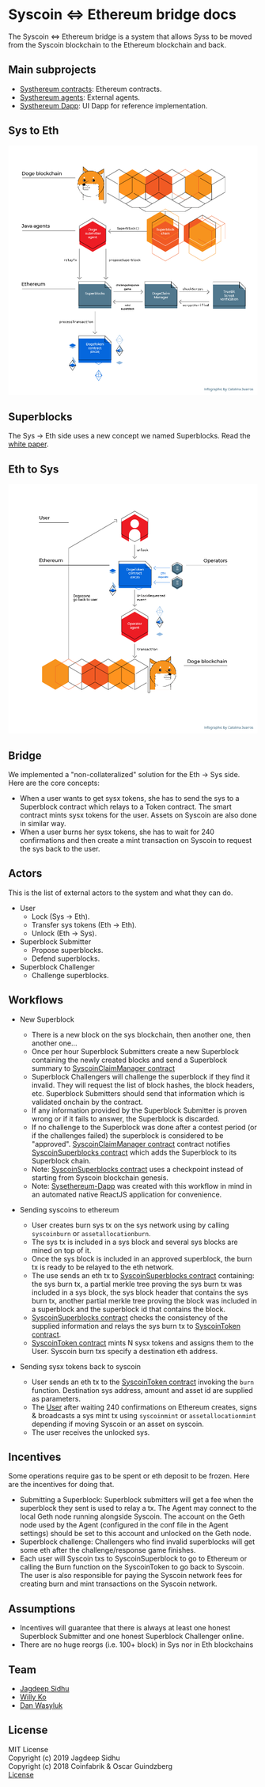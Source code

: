 # Syscoin <=> Ethereum bridge docs

The Syscoin <=> Ethereum bridge is a system that allows Syss to be moved from the Syscoin blockchain to the Ethereum blockchain and back.


## Main subprojects
* [Systhereum contracts](https://github.com/syscoin/systhereum-contracts): Ethereum contracts.
* [Systhereum agents](https://github.com/syscoin/systhereum-agents): External agents.
* [Systhereum Dapp](https://github.com/syscoin/systhereum-dapp): UI Dapp for reference implementation.
## Sys to Eth

![Design](./design.png)

## Superblocks

The Sys -> Eth side uses a new concept we named Superblocks. Read the [white paper](superblocks/superblocks-white-paper.pdf).


## Eth to Sys

![Design](./design-eth2sys.png)

## Bridge

We implemented a "non-collateralized" solution for the Eth -> Sys side. Here are the core concepts:

* When a user wants to get sysx tokens, she has to send the sys to a Superblock contract which relays to a Token contract. The smart contract mints sysx tokens for the user. Assets on Syscoin are also done in similar way.
* When a user burns her sysx tokens, she has to wait for 240 confirmations and then create a mint transaction on Syscoin to request the sys back to the user.

## Actors

This is the list of external actors to the system and what they can do.

* User
  * Lock (Sys -> Eth).
  * Transfer sys tokens (Eth -> Eth).
  * Unlock (Eth -> Sys).
* Superblock Submitter
  * Propose superblocks.
  * Defend superblocks.
* Superblock Challenger
  * Challenge superblocks.


## Workflows
* New Superblock
  * There is a new block on the sys blockchain, then another one, then another one...
  * Once per hour Superblock Submitters create a new Superblock containing the newly created blocks and send a Superblock summary to [SyscoinClaimManager contract](https://github.com/syscoin/systhereum-contracts/blob/master/contracts/SyscoinClaimManager.sol)
  * Superblock Challengers will challenge the superblock if they find it invalid. They will request the list of block hashes, the block headers, etc. Superblock Submitters should send that information which is validated onchain by the contract.
  * If any information provided by the Superblock Submitter is proven wrong or if it fails to answer, the Superblock is discarded.
  * If no challenge to the Superblock was done after a contest period (or if the challenges failed) the superblock is considered to be "approved". [SyscoinClaimManager contract](https://github.com/syscoin/systhereum-contracts/blob/master/contracts/SyscoinClaimManager.sol) contract notifies [SyscoinSuperblocks contract](https://github.com/syscoin/systhereum-contracts/blob/master/contracts/SyscoinSuperblocks.sol) which adds the Superblock to its Superblock chain.
  * Note: [SyscoinSuperblocks contract](https://github.com/syscoin/systhereum-contracts/blob/master/contracts/SyscoinSuperblocks.sol) uses a checkpoint instead of starting from Syscoin blockchain genesis.
  * Note: [Sysethereum-Dapp](https://github.com/syscoin/systhereum-dapp) was created with this workflow in mind in an automated native ReactJS application for convenience.

* Sending syscoins to ethereum
  * User creates burn sys tx on the sys network using by calling `syscoinburn` or `assetallocationburn`.
  * The sys tx is included in a sys block and several sys blocks are mined on top of it.
  * Once the sys block is included in an approved superblock, the burn tx is ready to be relayed to the eth network.
  * The use sends an eth tx to [SyscoinSuperblocks contract](https://github.com/syscoin/systhereum-contracts/blob/master/contracts/SyscoinSuperblocks.sol) containing: the sys burn tx, a partial merkle tree proving the sys burn tx was included in a sys block, the sys block header that contains the sys burn tx, another partial merkle tree proving the block was included in a superblock and the superblock id that contains the block.
  * [SyscoinSuperblocks contract](https://github.com/syscoin/systhereum-contracts/blob/master/contracts/SyscoinSuperblocks.sol) checks the consistency of the supplied information and relays the sys burn tx to [SyscoinToken contract](https://github.com/syscoin/systhereum-contracts/blob/master/contracts/token/SyscoinToken.sol).
  * [SyscoinToken contract](https://github.com/syscoin/systhereum-contracts/blob/master/contracts/token/SyscoinToken.sol) mints N sysx tokens and assigns them to the User. Syscoin burn txs specify a destination eth address.


* Sending sysx tokens back to syscoin
  * User sends an eth tx to the [SyscoinToken contract](https://github.com/syscoin/systhereum-contracts/blob/master/contracts/token/SyscoinToken.sol) invoking the `burn` function. Destination sys address, amount and asset id are supplied as parameters.
  * The [User](https://github.com/syscoin/systhereum-agents) after waiting 240 confirmations on Ethereum creates, signs & broadcasts a sys mint tx using `syscoinmint` or  `assetallocationmint` depending if moving Syscoin or an asset on syscoin. 
  * The user receives the unlocked sys.

## Incentives

Some operations require gas to be spent or eth deposit to be frozen. Here are the incentives for doing that.

* Submitting a Superblock: Superblock submitters will get a fee when the superblock they sent is used to relay a tx. The Agent may connect to the local Geth node running alongside Syscoin. The account on the Geth node used by the Agent (configured in the conf file in the Agent settings) should be set to this account and unlocked on the Geth node.
* Superblock challenge: Challengers who find invalid superblocks will get some eth after the challenge/response game finishes.
* Each user will Syscoin txs to SyscoinSuperblock to go to Ethereum or calling the Burn function on the SyscoinToken to go back to Syscoin. The user is also responsible for paying the Syscoin network fees for creating burn and mint transactions on the Syscoin network.


## Assumptions
* Incentives will guarantee that there is always at least one honest Superblock Submitter and one honest Superblock Challenger online.
* There are no huge reorgs (i.e. 100+ block) in Sys nor in Eth blockchains

## Team

* [Jagdeep Sidhu](https://github.com/sidhujag)
* [Willy Ko](https://github.com/willyk)
* [Dan Wasyluk](https://github.com/dwasyluk)

## License

MIT License<br/>
Copyright (c) 2019 Jagdeep Sidhu <br/>
Copyright (c) 2018 Coinfabrik & Oscar Guindzberg<br/>
[License](LICENSE)
